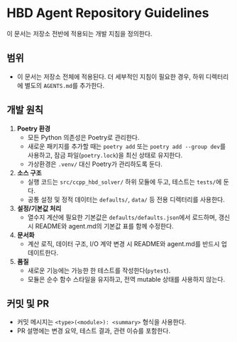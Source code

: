 # HBD Agent Repository Guidelines

이 문서는 저장소 전반에 적용되는 개발 지침을 정의한다.

## 범위
- 이 문서는 저장소 전체에 적용된다. 더 세부적인 지침이 필요한 경우, 하위 디렉터리에 별도의 `AGENTS.md`를 추가한다.

## 개발 원칙
1. **Poetry 환경**
   - 모든 Python 의존성은 Poetry로 관리한다.
   - 새로운 패키지를 추가할 때는 `poetry add` 또는 `poetry add --group dev`를 사용하고, 잠금 파일(`poetry.lock`)을 최신 상태로 유지한다.
   - 가상환경은 `.venv/` 대신 Poetry가 관리하도록 둔다.
2. **소스 구조**
   - 실행 코드는 `src/ccpp_hbd_solver/` 하위 모듈에 두고, 테스트는 `tests/`에 둔다.
   - 공통 설정 및 정적 데이터는 `defaults/`, `data/` 등 전용 디렉터리를 사용한다.
3. **설정/기본값 처리**
   - 열수지 계산에 필요한 기본값은 `defaults/defaults.json`에서 로드하며, 갱신 시 README와 agent.md의 기본값 표를 함께 수정한다.
4. **문서화**
   - 계산 로직, 데이터 구조, I/O 계약 변경 시 README와 agent.md를 반드시 업데이트한다.
5. **품질**
   - 새로운 기능에는 가능한 한 테스트를 작성한다(`pytest`).
   - 모듈은 순수 함수 스타일을 유지하고, 전역 mutable 상태를 사용하지 않는다.

## 커밋 및 PR
- 커밋 메시지는 `<type>(<module>): <summary>` 형식을 사용한다.
- PR 설명에는 변경 요약, 테스트 결과, 관련 이슈를 포함한다.
